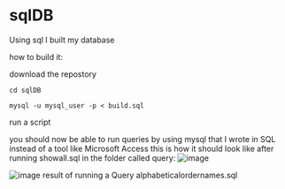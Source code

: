 # sqlDB
Using sql I built my database


how to build it:

download the repostory
```
cd sqlDB
```
```
mysql -u mysql_user -p < build.sql
```
run a script

you should now be able to run queries by using mysql
that I wrote in SQL instead of a tool like Microsoft Access
this is how it should look like after running showall.sql in the folder called query:
![image](https://github.com/olssonik/sqlDB/assets/78812304/8337676a-c3ff-4c12-9cf1-5b51c34a352c)



![image](https://github.com/olssonik/sqlDB/assets/78812304/5aa2333e-a0b4-4bf2-ab63-1c0bcffe5e70)
result of running a Query alphabeticalordernames.sql

